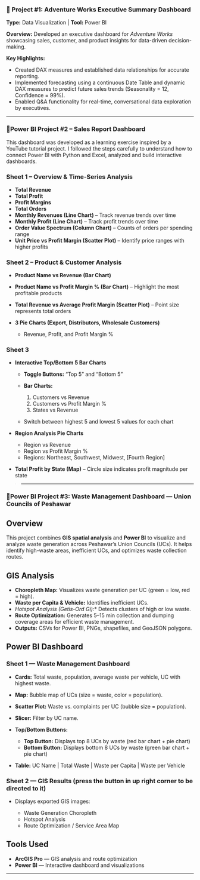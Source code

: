 ### **🚀 Project #1: Adventure Works Executive Summary Dashboard**

**Type:** Data Visualization | **Tool:** Power BI

**Overview:**
Developed an executive dashboard for *Adventure Works* showcasing sales, customer, and product insights for data-driven decision-making.

**Key Highlights:**

* Created DAX measures and established data relationships for accurate reporting.
* Implemented forecasting using a continuous Date Table and dynamic DAX measures to predict future sales trends (Seasonality = 12, Confidence = 99%).
* Enabled Q&A functionality for real-time, conversational data exploration by executives.

---

### 🚀Power BI Project #2 – Sales Report Dashboard

This dashboard was developed as a learning exercise inspired by a YouTube tutorial project.
I followed the steps carefully to understand how to connect Power BI with Python and Excel, analyzed and build interactive dashboards.

### Sheet 1 – Overview & Time-Series Analysis

* **Total Revenue**
* **Total Profit**
* **Profit Margins**
* **Total Orders**
* **Monthly Revenues (Line Chart)** – Track revenue trends over time
* **Monthly Profit (Line Chart)** – Track profit trends over time
* **Order Value Spectrum (Column Chart)** – Counts of orders per spending range
* **Unit Price vs Profit Margin (Scatter Plot)** – Identify price ranges with higher profits

### Sheet 2 – Product & Customer Analysis

* **Product Name vs Revenue (Bar Chart)**
* **Product Name vs Profit Margin % (Bar Chart)** – Highlight the most profitable products
* **Total Revenue vs Average Profit Margin (Scatter Plot)** – Point size represents total orders
* **3 Pie Charts (Export, Distributors, Wholesale Customers)**

  * Revenue, Profit, and Profit Margin %

### Sheet 3
* **Interactive Top/Bottom 5 Bar Charts**

  * **Toggle Buttons:** “Top 5” and “Bottom 5”
  * **Bar Charts:**

    1. Customers vs Revenue
    2. Customers vs Profit Margin %
    3. States vs Revenue
  * Switch between highest 5 and lowest 5 values for each chart
* **Region Analysis Pie Charts**

  * Region vs Revenue
  * Region vs Profit Margin %
  * Regions: Northeast, Southwest, Midwest, [Fourth Region]

* **Total Profit by State (Map)** – Circle size indicates profit magnitude per state

> ---
### 🚀Power BI Project #3: Waste Management Dashboard — Union Councils of Peshawar

## Overview

This project combines **GIS spatial analysis** and **Power BI** to visualize and analyze waste generation across Peshawar’s Union Councils (UCs). It helps identify high-waste areas, inefficient UCs, and optimizes waste collection routes.

## GIS Analysis

* **Choropleth Map:** Visualizes waste generation per UC (green = low, red = high).
* **Waste per Capita & Vehicle:** Identifies inefficient UCs.
* **Hotspot Analysis (Getis-Ord Gi*):** Detects clusters of high or low waste.
* **Route Optimization:** Generates 5–15 min collection and dumping coverage areas for efficient waste management.
* **Outputs:** CSVs for Power BI, PNGs, shapefiles, and GeoJSON polygons.

## Power BI Dashboard

### Sheet 1 — Waste Management Dashboard

* **Cards:** Total waste, population, average waste per vehicle, UC with highest waste.
* **Map:** Bubble map of UCs (size = waste, color = population).
* **Scatter Plot:** Waste vs. complaints per UC (bubble size = population).
* **Slicer:** Filter by UC name.
* **Top/Bottom Buttons:**

  * **Top Button:** Displays top 8 UCs by waste (red bar chart + pie chart)
  * **Bottom Button:** Displays bottom 8 UCs by waste (green bar chart + pie chart)
* **Table:** UC Name | Total Waste | Waste per Capita | Waste per Vehicle

### Sheet 2 — GIS Results (press the button in up right corner to be directed to it)

* Displays exported GIS images:

  * Waste Generation Choropleth
  * Hotspot Analysis
  * Route Optimization / Service Area Map
 

## Tools Used

* **ArcGIS Pro** — GIS analysis and route optimization
* **Power BI** — Interactive dashboard and visualizations

---
